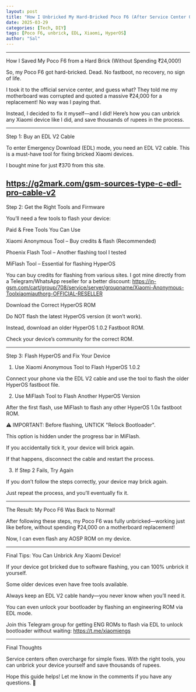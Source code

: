 ```yaml
---
layout: post
title: "How I Unbricked My Hard-Bricked Poco F6 (After Service Center Quoted ₹24,000!)"
date: 2025-03-29
categories: [Tech, DIY]
tags: [Poco F6, unbrick, EDL, Xiaomi, HyperOS]
author: "Sal"
---
```

---

How I Saved My Poco F6 from a Hard Brick (Without Spending ₹24,000!)

So, my Poco F6 got hard-bricked. Dead. No fastboot, no recovery, no sign of life.

I took it to the official service center, and guess what? They told me my motherboard was corrupted and quoted a massive ₹24,000 for a replacement! No way was I paying that.

Instead, I decided to fix it myself—and I did! Here’s how you can unbrick any Xiaomi device like I did, and save thousands of rupees in the process.


---

Step 1: Buy an EDL V2 Cable

To enter Emergency Download (EDL) mode, you need an EDL V2 cable. This is a must-have tool for fixing bricked Xiaomi devices.

I bought mine for just ₹370 from this site.

https://g2mark.com/gsm-sources-type-c-edl-pro-cable-v2
---

Step 2: Get the Right Tools and Firmware

You’ll need a few tools to flash your device:

Paid & Free Tools You Can Use

Xiaomi Anonymous Tool – Buy credits & flash (Recommended)

Phoenix Flash Tool – Another flashing tool I tested

MiFlash Tool – Essential for flashing HyperOS


You can buy credits for flashing from various sites. I got mine directly from a Telegram/WhatsApp reseller for a better discount: https://in-gsm.com/cart/group/708/service/server/groupname/Xiaomi-Anonymous-Toolxiaomiauthorg-OFFICIAL-RESELLER

Download the Correct HyperOS ROM

Do NOT flash the latest HyperOS version (it won’t work).

Instead, download an older HyperOS 1.0.2 Fastboot ROM.

Check your device’s community for the correct ROM.



---

Step 3: Flash HyperOS and Fix Your Device

1. Use Xiaomi Anonymous Tool to Flash HyperOS 1.0.2

Connect your phone via the EDL V2 cable and use the tool to flash the older HyperOS fastboot file.

2. Use MiFlash Tool to Flash Another HyperOS Version

After the first flash, use MiFlash to flash any other HyperOS 1.0x fastboot ROM.

⚠ IMPORTANT: Before flashing, UNTICK "Relock Bootloader".

This option is hidden under the progress bar in MiFlash.

If you accidentally tick it, your device will brick again.

If that happens, disconnect the cable and restart the process.


3. If Step 2 Fails, Try Again

If you don’t follow the steps correctly, your device may brick again.

Just repeat the process, and you’ll eventually fix it.



---

The Result: My Poco F6 Was Back to Normal!

After following these steps, my Poco F6 was fully unbricked—working just like before, without spending ₹24,000 on a motherboard replacement!

Now, I can even flash any AOSP ROM on my device.


---

Final Tips: You Can Unbrick Any Xiaomi Device!

If your device got bricked due to software flashing, you can 100% unbrick it yourself.

Some older devices even have free tools available.

Always keep an EDL V2 cable handy—you never know when you’ll need it.

You can even unlock your bootloader by flashing an engineering ROM via EDL mode.


Join this Telegram group for getting ENG ROMs to flash via EDL to unlock bootloader without waiting: https://t.me/xiaomiengs


---

Final Thoughts

Service centers often overcharge for simple fixes. With the right tools, you can unbrick your device yourself and save thousands of rupees.

Hope this guide helps! Let me know in the comments if you have any questions. 🚀

